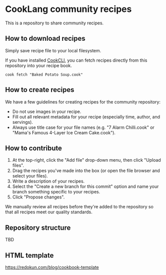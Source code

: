 # CookLang community recipes

This is a repository to share community recipes.

## How to download recipes

Simply save recipe file to your local filesystem.

If you have installed [CookCLI](https://cooklang.org/cli/), you can fetch recipes directly from this repository into your recipe book.

`cook fetch "Baked Potato Soup.cook"`

## How to create recipes

We have a few guidelines for creating recipes for the community repository:

- Do not use images in your recipe.
- Fill out all relevant metadata for your recipe (especially time, author, and servings).
- Always use title case for your file names (e.g. "7 Alarm Chilli.cook" or "Mama's Famous 4-Layer Ice Cream Cake.cook").

## How to contribute

1. At the top-right, click the "Add file" drop-down menu, then click "Upload files".
2. Drag the recipes you've made into the box (or open the file browser and select your files).
3. Write a description of your recipes.
4. Select the "Create a new branch for this commit" option and name your branch something specific to your recipes.
5. Click "Propose changes".

We manually review all recipes before they're added to the repository so that all recipes meet our quality standards.

## Repository structure

TBD

## HTML template

https://redokun.com/blog/cookbook-template
